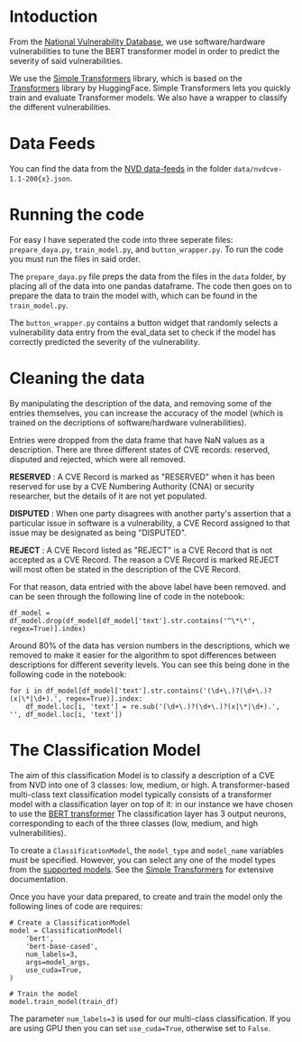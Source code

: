 # Intoduction

From the [National Vulnerability Database](https://nvd.nist.gov/vuln), we use software/hardware vulnerabilities to tune the BERT transformer model in order to predict the severity of said vulnerabilities.

We use the [Simple Transformers](https://github.com/ThilinaRajapakse/simpletransformers) library, which is based on the [Transformers](https://github.com/huggingface/transformers) library by HuggingFace. Simple Transformers lets you quickly train and evaluate Transformer models. We also have a wrapper to classify the different vulnerabilities.

# Data Feeds

You can find the data from the [NVD data-feeds](https://nvd.nist.gov/vuln/data-feeds) in the folder `data/nvdcve-1.1-200{x}.json`. 

# Running the code

For easy I have seperated the code into three seperate files: `prepare_daya.py`, `train_model.py`, and `button_wrapper.py`. To run the code you must run the files in said order. 

The `prepare_daya.py` file preps the data from the files in the `data` folder, by placing all of the data into one pandas dataframe. The code then goes on to prepare the data to train the model with, which can be found in the `train_model.py`. 

The `button_wrapper.py` contains a button widget that randomly selects a vulnerability data entry from the eval_data set to check if the model has correctly predicted the severity of the vulnerability. 


# Cleaning the data 

By manipulating the description of the data, and removing some of the entries themselves, you can increase the accuracy of the model (which is trained on the decriptions of software/hardware vulnerabilities). 

Entries were dropped from the data frame that have NaN values as a description. There are three different states of CVE records: reserved, disputed and rejected, which were all removed. 

**RESERVED**
: A CVE Record is marked as "RESERVED" when it has been reserved for use by a CVE Numbering Authority (CNA) or security researcher, but the details of it are not yet populated. 

**DISPUTED**
: When one party disagrees with another party's assertion that a particular issue in software is a vulnerability, a CVE Record assigned to that issue may be designated as being "DISPUTED".

**REJECT**
: A CVE Record listed as "REJECT" is a CVE Record that is not accepted as a CVE Record. The reason a CVE Record is marked REJECT will most often be stated in the description of the CVE Record.

For that reason, data entried with the above label have been removed. and can be seen through the following line of code in the notebook: 

```
df_model = df_model.drop(df_model[df_model['text'].str.contains('^\*\*', regex=True)].index)
```

Around 80% of the data has version numbers in the descriptions, which we removed to make it easier for the algorithm to spot differences between descriptions for different severity levels. You can see this being done in the following code in the notebook: 

``` 
for i in df_model[df_model['text'].str.contains('(\d+\.)?(\d+\.)?(x|\*|\d+).', regex=True)].index:
    df_model.loc[i, 'text'] = re.sub('(\d+\.)?(\d+\.)?(x|\*|\d+).', '', df_model.loc[i, 'text']) 
``` 

# The Classification Model

The aim of this classification Model is to classify a description of a CVE from NVD into one of 3 classes: low, medium, or high. A transformer-based multi-class text classification model typically consists of a transformer model with a classification layer on top of it: in our instance we have chosen to use the [BERT transformer](https://en.wikipedia.org/wiki/BERT_(language_model)#:~:text=Bidirectional%20Encoder%20Representations%20from%20Transformers,and%20his%20colleagues%20from%20Google.) The classification layer has 3 output neurons, corresponding to each of the three classes (low, medium, and high vulnerabilities).

To create a `ClassificationModel`, the `model_type` and `model_name` variables must be specified. However, you can select any one of the model types from the [supported models](https://simpletransformers.ai/docs/classification-specifics/). See the [Simple Transformers](https://simpletransformers.ai/docs/classification-models/#classificationmodel) for extensive documentation. 

Once you have your data prepared, to create and train the model only the following lines of code are requires: 

```
# Create a ClassificationModel
model = ClassificationModel(
    'bert',
    'bert-base-cased',
    num_labels=3,
    args=model_args, 
    use_cuda=True,
) 

# Train the model
model.train_model(train_df)

```

The parameter `num_labels=3` is used for our multi-class classification. If you are using GPU then you can set `use_cuda=True`, otherwise set to `False`. 

